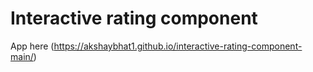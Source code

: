 # Interactive rating component

App here (https://akshaybhat1.github.io/interactive-rating-component-main/)

